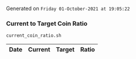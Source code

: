 Generated on `Friday 01-October-2021 at 19:05:22`

### Current to Target Coin Ratio
`current_coin_ratio.sh`

Date|Current|Target|Ratio
---|---|---|---
